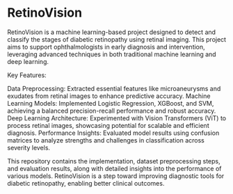 # RetinoVision
RetinoVision is a machine learning-based project designed to detect and classify the stages of diabetic retinopathy using retinal imaging. This project aims to support ophthalmologists in early diagnosis and intervention, leveraging advanced techniques in both traditional machine learning and deep learning.

Key Features:

Data Preprocessing: Extracted essential features like microaneurysms and exudates from retinal images to enhance predictive accuracy.
Machine Learning Models: Implemented Logistic Regression, XGBoost, and SVM, achieving a balanced precision-recall performance and robust accuracy.
Deep Learning Architecture: Experimented with Vision Transformers (ViT) to process retinal images, showcasing potential for scalable and efficient diagnosis.
Performance Insights: Evaluated model results using confusion matrices to analyze strengths and challenges in classification across severity levels.

This repository contains the implementation, dataset preprocessing steps, and evaluation results, along with detailed insights into the performance of various models. RetinoVision is a step toward improving diagnostic tools for diabetic retinopathy, enabling better clinical outcomes.

